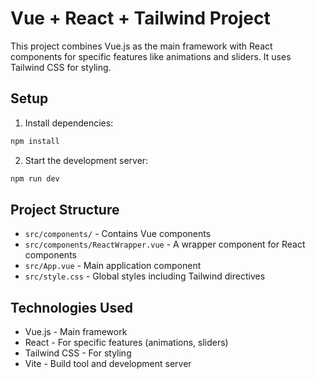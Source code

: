# Vue + React + Tailwind Project

This project combines Vue.js as the main framework with React components for specific features like animations and sliders. It uses Tailwind CSS for styling.

## Setup

1. Install dependencies:
```bash
npm install
```

2. Start the development server:
```bash
npm run dev
```

## Project Structure

- `src/components/` - Contains Vue components
- `src/components/ReactWrapper.vue` - A wrapper component for React components
- `src/App.vue` - Main application component
- `src/style.css` - Global styles including Tailwind directives

## Technologies Used

- Vue.js - Main framework
- React - For specific features (animations, sliders)
- Tailwind CSS - For styling
- Vite - Build tool and development server
